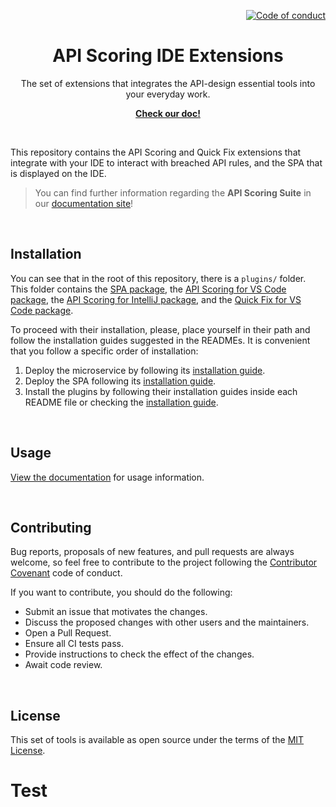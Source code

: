 <!--
SPDX-FileCopyrightText: 2023 Industria de Diseño Textil S.A. INDITEX

SPDX-License-Identifier: Apache-2.0
-->

<p align="right">
    <a href="CODE_OF_CONDUCT.md"><img src="https://img.shields.io/badge/Contributor%20Covenant-2.1-4baaaa.svg" alt="Code of conduct"></a>
</p>

<p align="center">
    <h1 align="center">API Scoring IDE Extensions</h1>
    <p align="center">The set of extensions that integrates the API-design essential tools into your everyday work.</p>
    <p align="center"><strong><a href="https://inditextech.github.io/api-scoring-doc/ide-extensions/overview/">Check our doc!</a></strong></p>
    <br>
</p>

This repository contains the API Scoring and Quick Fix extensions that integrate with your IDE to interact with breached API rules, and the SPA that is displayed on the IDE.

> You can find further information regarding the **API Scoring Suite** in our [documentation site](https://inditextech.github.io/api-scoring-doc/)!

<br>

## Installation

You can see that in the root of this repository, there is a `plugins/` folder. This folder contains the [SPA package](/plugins/spa-apiscoringviewer), the [API Scoring for VS Code package](/plugins/vscode-apiscoring), the [API Scoring for IntelliJ package](/plugins/intellij-apiscoring), and the [Quick Fix for VS Code package](/plugins/vscode-quickfix).

To proceed with their installation, please, place yourself in their path and follow the installation guides suggested in the READMEs. It is convenient that you follow a specific order of installation:

1. Deploy the microservice by following its [installation guide](https://inditextech.github.io/api-scoring-doc/scoring-system/microservice/#installation).
2. Deploy the SPA following its [installation guide](https://inditextech.github.io/api-scoring-doc/ide-extensions/overview/#spa-deployment).
3. Install the plugins by following their installation guides inside each README file or checking the [installation guide](https://inditextech.github.io/api-scoring-doc/ide-extensions/overview/#installation).

<br>

## Usage

[View the documentation](https://inditextech.github.io/api-scoring-doc/ide-extensions/overview/) for usage information.

<br>

## Contributing

Bug reports, proposals of new features, and pull requests are always welcome, so feel free to contribute to the project following the [Contributor Covenant](http://contributor-covenant.org) code of conduct.

If you want to contribute, you should do the following:

- Submit an issue that motivates the changes.
- Discuss the proposed changes with other users and the maintainers.
- Open a Pull Request.
- Ensure all CI tests pass.
- Provide instructions to check the effect of the changes.
- Await code review.

<br>

## License

This set of tools is available as open source under the terms of the [MIT License](http://opensource.org/licenses/MIT).
# Test
